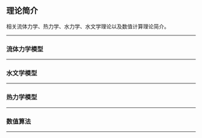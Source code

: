 ## 理论简介

相关流体力学、热力学、水力学、水文学理论以及数值计算理论简介。

---------------------------------------------------------------------------------

### 流体力学模型

---------------------------------------------------------------------------------

### 水文学模型

---------------------------------------------------------------------------------

### 热力学模型

---------------------------------------------------------------------------------

### 数值算法

---------------------------------------------------------------------------------
